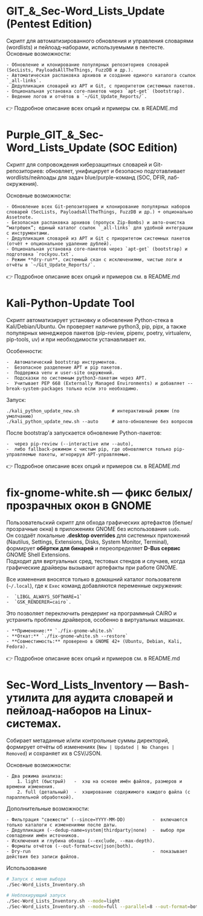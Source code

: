 #  GIT_&_Sec-Word_Lists_Update (Pentest Edition)

  Скрипт для автоматизированного обновления и управления словарями (wordlists) и пейлоад-наборами, используемыми в пентесте.  
  Основные возможности:

    - Обновление и клонирование популярных репозиториев словарей (SecLists, PayloadsAllTheThings, FuzzDB и др.).
    - Автоматическая распаковка архивов и создание единого каталога ссылок `_all-links`.
    - Дедупликация словарей из APT и Git, с приоритетом системных пакетов.
    - Опциональная установка core-пакетов через `apt-get` (bootstrap).
    - Ведение логов и отчётов в `~/Git_Update_Reports/`.

  👉 Подробное описание всех опций и примеры см. в README.md

#  Purple_GIT_&_Sec-Word_Lists_Update (SOC Edition)
  Скрипт для сопровождения киберзащитных словарей и Git-репозиториев: обновляет, унифицирует и безопасно подготавливает wordlists/пейлоады для задач blue/purple-команд (SOC, DFIR, лаб-окружения).

  Основные возможности:
    
    - Обновление всех Git-репозиториев и клонирование популярных наборов словарей (SecLists, PayloadsAllTheThings, FuzzDB и др.) + опционально Assetnote.
    - Безопасная распаковка архивов (пропуск Zip-Bombs) и авто-очистка “матрёшек”; единый каталог ссылок `_all-links` для удобной интеграции с инструментами.
    - Дедупликация словарей из APT и Git с приоритетом системных пакетов (отчёт + опциональное удаление дублей).
    - Опциональная установка core-пакетов через `apt-get` (bootstrap) и подготовка `rockyou.txt`.
    - Режим **dry-run**, системный скан с исключениями, чистые логи и отчёты в `~/Git_Update_Reports/`.

  👉 Подробное описание всех опций и примеров см. в README.md

#  Kali-Python-Update Tool

  Скрипт автоматизирует установку и обновление Python-стека в Kali/Debian/Ubuntu.
  Он проверяет наличие python3, pip, pipx, а также популярных менеджеров пакетов (pip-review, pipenv, poetry, virtualenv, pip-tools, uv) и при необходимости устанавливает их.

  Особенности:

    -  Автоматический bootstrap инструментов.
    -  Безопасное разделение APT и pip пакетов.
    -  Поддержка venv и user-site окружений.
    -  Подсказки по системным python3-пакетам через APT.
    -  Учитывает PEP 668 (Externally Managed Environments) и добавляет --break-system-packages только если это необходимо.
  
  Запуск:

    ./kali_python_update_new.sh            # интерактивный режим (по умолчанию)
    ./kali_python_update_new.sh --auto     # авто-обновление без вопросов
  
  После bootstrap’а запускается обновление Python-пакетов:

    -  через pip-review (--interactive или --auto),
    -  либо fallback-режимом с чистым pip, где обновляются только pip-управляемые пакеты, игнорируя APT-управляемые.

  👉 Подробное описание всех опций и примеров см. в README.md

#  fix-gnome-white.sh — фикс белых/прозрачных окон в GNOME

  Пользовательский скрипт для обхода графических артефактов (белые/прозрачные окна) в приложениях GNOME без использования `sudo`.  
  Он создаёт локальные **.desktop overrides** для системных приложений (Nautilus, Settings, Extensions, Disks, System Monitor, Terminal), формирует **обёртки для бинарей** и переопределяет **D-Bus сервис** GNOME Shell Extensions.  
  Подходит для виртуальных сред, тестовых стендов и случаев, когда графические драйверы вызывают артефакты при работе GNOME.
  
  Все изменения вносятся только в домашний каталог пользователя (`~/.local`), где к `Exec` команд добавляются переменные окружения:  

    -  `LIBGL_ALWAYS_SOFTWARE=1`
    -  `GSK_RENDERER=cairo`.
  
  Это позволяет переключить рендеринг на программный CAIRO и устранить проблемы драйверов, особенно в виртуальных машинах.  

    - **Применение:** `./fix-gnome-white.sh`  
    - **Откат:** `./fix-gnome-white.sh --restore`  
    - **Совместимость:** проверено в GNOME 42+ (Ubuntu, Debian, Kali, Fedora).  

  👉 Подробное описание всех опций и примеров см. в README.md

#  Sec-Word_Lists_Inventory — Bash-утилита для аудита словарей и пейлоад-наборов на Linux-системах.  
  Собирает метаданные и/или контрольные суммы директорий, формирует отчёты об изменениях (`New | Updated | No Changes | Removed`) и сохраняет их в CSV/JSON.

  Основные возможности:
  
    - Два режима анализа:
        1. light (быстрый)   -  хэш на основе имён файлов, размеров и времени изменения.
        2. full (детальный)  -  хэширование содержимого каждого файла (с параллельной обработкой).

  Дополнительные возможности:
    
    - Фильтрация "свежести" (--since=YYYY-MM-DD)          -  включаются только каталоги с изменениями после даты.
    - Дедупликация (--dedup-name=system|thirdparty|none)  -  выбор при совпадении имён источников.
    - Исключения и глубина обхода (--exclude, --max-depth).
    - Форматы отчётов (--out-format=csv|json|both).
    - Dry-run                                             -  показывает действия без записи файлов.

  Использование
```bash
# Запуск с меню выбора
./Sec-Word_Lists_Inventory.sh

# Неблокирующий запуск
./Sec-Word_Lists_Inventory.sh --mode=light
./Sec-Word_Lists_Inventory.sh --mode=full --parallel=8 --out-format=both

